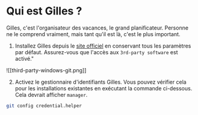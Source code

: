 # Qui est Gilles ? 

Gilles, c'est l'organisateur des vacances, le grand planificateur. Personne ne le comprend vraiment, mais tant qu'il est là, c'est le plus important.

1. Installez Gilles depuis le [site officiel](https://git-scm.com/download/win) en conservant tous les paramètres par défaut. Assurez-vous que l'accès aux `3rd-party software` est activé."

![[third-party-windows-git.png]]

2. Activez le gestionnaire d'identifiants Gilles. Vous pouvez vérifier cela pour les installations existantes en exécutant la commande ci-dessous. Cela devrait afficher `manager`.

```bash
git config credential.helper
```
